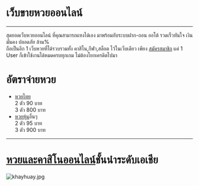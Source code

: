 # เว็บขายหวยออนไลน์
---
สุดยอดเว็บหวยออนไลน์ ที่คุณสามารถแทงได้เอง มาพร้อมกับระบบฝาก-ถอน ออโต้ รวดเร็วทันใจ เงินมั่นคง ปลอดภัย ล้าน%   
ถือเป็นอีก 1 เว็บหวยที่ได้รวบรวมทั้ง คาสิโน,กีฬา,สล็อต ไว้ในเว็บเดียว เพียง
[สมัครสมาชิก](https://liff.line.me/1657202599-w5Bvbj4G) แค่ 1 User ก็เข้าใช้งานได้หมดครบทุกเกม ไม่ต้องโยกเครดิตไปมา  
# อัตราจ่ายหวย  
- [หวยไทย](https://www.khayhuay.com/#/)    
2 ตัว 90 บาท  
3 ตัว 800 บาท
- [หวยหุ้น](https://www.khayhuay.com/#/)อื่นๆ  
2 ตัว 95 บาท  
3 ตัว 900 บาท  
---  
# [หวยและคาสิโนออนไลน์](https://www.khayhuay.com/#/)ชั้นนำระดับเอเชีย
![khayhuay.jpg](https://sv1.picz.in.th/images/2022/07/24/XNmsT0.jpg)
